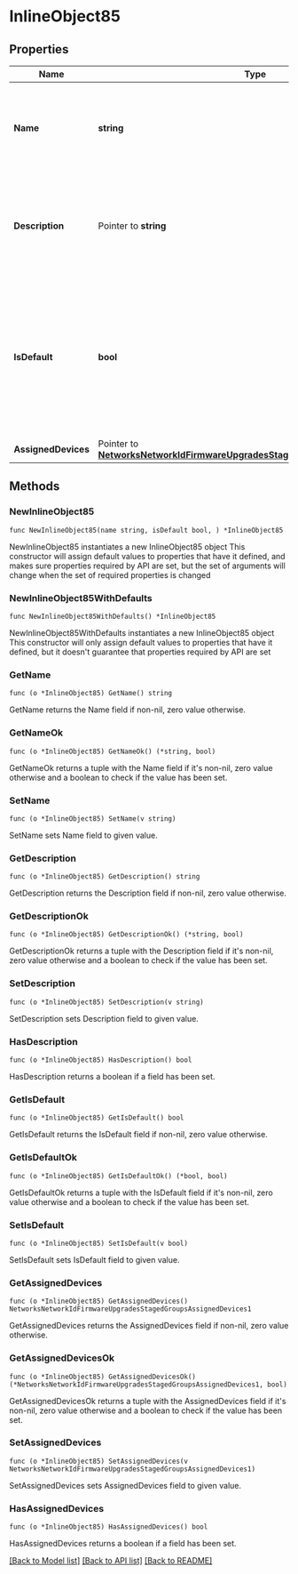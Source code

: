 # InlineObject85

## Properties

Name | Type | Description | Notes
------------ | ------------- | ------------- | -------------
**Name** | **string** | Name of the Staged Upgrade Group. Length must be 1 to 255 characters | 
**Description** | Pointer to **string** | Description of the Staged Upgrade Group. Length must be 1 to 255 characters | [optional] 
**IsDefault** | **bool** | Boolean indicating the default Group. Any device that does not have a group explicitly assigned will upgrade with this group | 
**AssignedDevices** | Pointer to [**NetworksNetworkIdFirmwareUpgradesStagedGroupsAssignedDevices1**](NetworksNetworkIdFirmwareUpgradesStagedGroupsAssignedDevices1.md) |  | [optional] 

## Methods

### NewInlineObject85

`func NewInlineObject85(name string, isDefault bool, ) *InlineObject85`

NewInlineObject85 instantiates a new InlineObject85 object
This constructor will assign default values to properties that have it defined,
and makes sure properties required by API are set, but the set of arguments
will change when the set of required properties is changed

### NewInlineObject85WithDefaults

`func NewInlineObject85WithDefaults() *InlineObject85`

NewInlineObject85WithDefaults instantiates a new InlineObject85 object
This constructor will only assign default values to properties that have it defined,
but it doesn't guarantee that properties required by API are set

### GetName

`func (o *InlineObject85) GetName() string`

GetName returns the Name field if non-nil, zero value otherwise.

### GetNameOk

`func (o *InlineObject85) GetNameOk() (*string, bool)`

GetNameOk returns a tuple with the Name field if it's non-nil, zero value otherwise
and a boolean to check if the value has been set.

### SetName

`func (o *InlineObject85) SetName(v string)`

SetName sets Name field to given value.


### GetDescription

`func (o *InlineObject85) GetDescription() string`

GetDescription returns the Description field if non-nil, zero value otherwise.

### GetDescriptionOk

`func (o *InlineObject85) GetDescriptionOk() (*string, bool)`

GetDescriptionOk returns a tuple with the Description field if it's non-nil, zero value otherwise
and a boolean to check if the value has been set.

### SetDescription

`func (o *InlineObject85) SetDescription(v string)`

SetDescription sets Description field to given value.

### HasDescription

`func (o *InlineObject85) HasDescription() bool`

HasDescription returns a boolean if a field has been set.

### GetIsDefault

`func (o *InlineObject85) GetIsDefault() bool`

GetIsDefault returns the IsDefault field if non-nil, zero value otherwise.

### GetIsDefaultOk

`func (o *InlineObject85) GetIsDefaultOk() (*bool, bool)`

GetIsDefaultOk returns a tuple with the IsDefault field if it's non-nil, zero value otherwise
and a boolean to check if the value has been set.

### SetIsDefault

`func (o *InlineObject85) SetIsDefault(v bool)`

SetIsDefault sets IsDefault field to given value.


### GetAssignedDevices

`func (o *InlineObject85) GetAssignedDevices() NetworksNetworkIdFirmwareUpgradesStagedGroupsAssignedDevices1`

GetAssignedDevices returns the AssignedDevices field if non-nil, zero value otherwise.

### GetAssignedDevicesOk

`func (o *InlineObject85) GetAssignedDevicesOk() (*NetworksNetworkIdFirmwareUpgradesStagedGroupsAssignedDevices1, bool)`

GetAssignedDevicesOk returns a tuple with the AssignedDevices field if it's non-nil, zero value otherwise
and a boolean to check if the value has been set.

### SetAssignedDevices

`func (o *InlineObject85) SetAssignedDevices(v NetworksNetworkIdFirmwareUpgradesStagedGroupsAssignedDevices1)`

SetAssignedDevices sets AssignedDevices field to given value.

### HasAssignedDevices

`func (o *InlineObject85) HasAssignedDevices() bool`

HasAssignedDevices returns a boolean if a field has been set.


[[Back to Model list]](../README.md#documentation-for-models) [[Back to API list]](../README.md#documentation-for-api-endpoints) [[Back to README]](../README.md)


